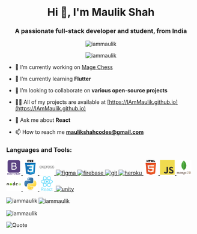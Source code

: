 <h1 align="center">Hi 👋, I'm Maulik Shah</h1>
<h3 align="center">A passionate full-stack developer and student, from India</h3>

<p align="center"> <img src="https://komarev.com/ghpvc/?username=iammaulik&label=Profile%20views&color=0e75b6&style=flat" alt="iammaulik" /> </p>

<p align="center"> <img src="https://github-profile-trophy.vercel.app/?username=iammaulik&theme=onedark" alt="iammaulik" /> </p>

- 🔭 I’m currently working on [Mage Chess](https://github.com/IAmMaulik/mage-chess)

- 🌱 I’m currently learning **Flutter**

- 👯 I’m looking to collaborate on **various open-source projects**

- 👨‍💻 All of my projects are available at [https://IAmMaulik.github.io](https://IAmMaulik.github.io)

- 💬 Ask me about **React**

- 📫 How to reach me **maulikshahcodes@gmail.com**


<h3 align="left">Languages and Tools:</h3>
<p align="left"> <a href="https://getbootstrap.com" target="_blank"> <img src="https://raw.githubusercontent.com/devicons/devicon/master/icons/bootstrap/bootstrap-plain-wordmark.svg" alt="bootstrap" width="40" height="40"/> </a> <a href="https://www.w3schools.com/css/" target="_blank"> <img src="https://raw.githubusercontent.com/devicons/devicon/master/icons/css3/css3-original-wordmark.svg" alt="css3" width="40" height="40"/> </a> <a href="https://expressjs.com" target="_blank"> <img src="https://raw.githubusercontent.com/devicons/devicon/master/icons/express/express-original-wordmark.svg" alt="express" width="40" height="40"/> </a> <a href="https://www.figma.com/" target="_blank"> <img src="https://www.vectorlogo.zone/logos/figma/figma-icon.svg" alt="figma" width="40" height="40"/> </a> <a href="https://firebase.google.com/" target="_blank"> <img src="https://www.vectorlogo.zone/logos/firebase/firebase-icon.svg" alt="firebase" width="40" height="40"/> </a> <a href="https://git-scm.com/" target="_blank"> <img src="https://www.vectorlogo.zone/logos/git-scm/git-scm-icon.svg" alt="git" width="40" height="40"/> </a> <a href="https://heroku.com" target="_blank"> <img src="https://www.vectorlogo.zone/logos/heroku/heroku-icon.svg" alt="heroku" width="40" height="40"/> </a> <a href="https://www.w3.org/html/" target="_blank"> <img src="https://raw.githubusercontent.com/devicons/devicon/master/icons/html5/html5-original-wordmark.svg" alt="html5" width="40" height="40"/> </a> <a href="https://developer.mozilla.org/en-US/docs/Web/JavaScript" target="_blank"> <img src="https://raw.githubusercontent.com/devicons/devicon/master/icons/javascript/javascript-original.svg" alt="javascript" width="40" height="40"/> </a> <a href="https://www.mongodb.com/" target="_blank"> <img src="https://raw.githubusercontent.com/devicons/devicon/master/icons/mongodb/mongodb-original-wordmark.svg" alt="mongodb" width="40" height="40"/> </a> <a href="https://nodejs.org" target="_blank"> <img src="https://raw.githubusercontent.com/devicons/devicon/master/icons/nodejs/nodejs-original-wordmark.svg" alt="nodejs" width="40" height="40"/> </a> <a href="https://www.python.org" target="_blank"> <img src="https://raw.githubusercontent.com/devicons/devicon/master/icons/python/python-original.svg" alt="python" width="40" height="40"/> </a> <a href="https://reactjs.org/" target="_blank"> <img src="https://raw.githubusercontent.com/devicons/devicon/master/icons/react/react-original-wordmark.svg" alt="react" width="40" height="40"/> </a> <a href="https://unity.com/" target="_blank"> <img src="https://www.vectorlogo.zone/logos/unity3d/unity3d-icon.svg" alt="unity" width="40" height="40"/> </a> </p>

<p><img align="left" src="https://github-readme-stats.vercel.app/api/top-langs?username=iammaulik&show_icons=true&locale=en&layout=compact&theme=radical" alt="iammaulik" /></p>

<p>&nbsp;<img align="center" src="https://github-readme-stats.vercel.app/api?username=iammaulik&show_icons=true&locale=en&theme=radical" alt="iammaulik" /></p>

<p><img align="center" src="https://github-readme-streak-stats.herokuapp.com/?user=iammaulik&theme=dark" alt="iammaulik" /></p>

![Quote](https://github-readme-quotes.herokuapp.com/quote?theme=tokyonight&animation=grow_out_in&layout=zues&font=Redressed)

